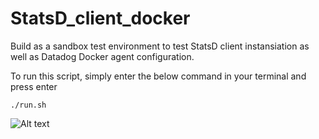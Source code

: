 # StatsD_client_docker

Build as a sandbox test environment to test StatsD client instansiation as well as Datadog Docker agent configuration.

To run this script, simply enter the below command in your terminal and press enter

```./run.sh```

<img src="https://a.cl.ly/8Lu16lq6" alt="Alt text" title="Optional title">
